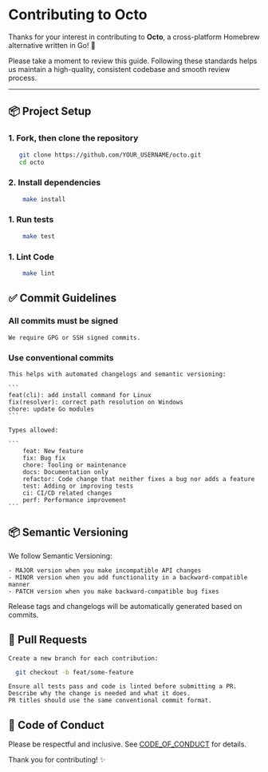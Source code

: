 # Contributing to Octo

Thanks for your interest in contributing to **Octo**, a cross-platform Homebrew alternative written in Go! 🎉

Please take a moment to review this guide. Following these standards helps us maintain a high-quality, consistent codebase and smooth review process.

---

## 📦 Project Setup

### 1. **Fork, then clone the repository**

```bash
   git clone https://github.com/YOUR_USERNAME/octo.git
   cd octo
```

### 2. **Install dependencies**

```bash
    make install
```

### 1. **Run tests**

```bash
    make test
```

### 1. **Lint Code**

```bash
    make lint
```



## ✅ Commit Guidelines

  ### All commits must be signed

    We require GPG or SSH signed commits.

  ### Use conventional commits

    This helps with automated changelogs and semantic versioning:

    ```
    feat(cli): add install command for Linux
    fix(resolver): correct path resolution on Windows
    chore: update Go modules
    ```

    Types allowed:

    ```
        feat: New feature
        fix: Bug fix
        chore: Tooling or maintenance
        docs: Documentation only
        refactor: Code change that neither fixes a bug nor adds a feature
        test: Adding or improving tests
        ci: CI/CD related changes
        perf: Performance improvement
    ```

## 📦 Semantic Versioning

We follow Semantic Versioning:

    - MAJOR version when you make incompatible API changes
    - MINOR version when you add functionality in a backward-compatible manner
    - PATCH version when you make backward-compatible bug fixes

Release tags and changelogs will be automatically generated based on commits.

## 📂 Pull Requests

    Create a new branch for each contribution:

  ```bash
    git checkout -b feat/some-feature
  ```

    Ensure all tests pass and code is linted before submitting a PR.
    Describe why the change is needed and what it does.
    PR titles should use the same conventional commit format.

## 🤝 Code of Conduct

Please be respectful and inclusive. See [CODE_OF_CONDUCT](CODE_OF_CONDUCT.md) for details.

Thank you for contributing! ✨
